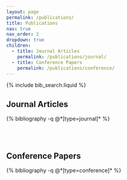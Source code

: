 ```yaml
---
layout: page
permalink: /publications/
title: Publications
nav: true
nav_order: 2
dropdown: true
children:
  - title: Journal Articles
    permalink: /publications/journal/
  - title: Conference Papers
    permalink: /publications/conference/
---
```


<!-- _pages/publications.md -->

<!-- Bibsearch Feature -->
{% include bib_search.liquid %}

<div class="publications">
<h2>Journal Articles</h2>
    {% bibliography -q @*[type=journal]* %}

<br> <br>

<h2>Conference Papers</h2>
    {% bibliography -q @*[type=conference]* %}



</div>
